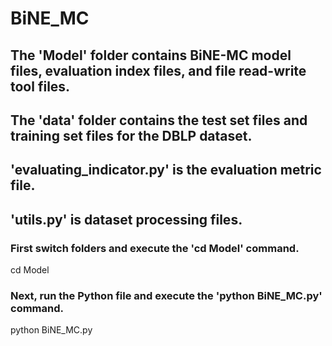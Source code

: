 # BiNE_MC

## The 'Model' folder contains BiNE-MC model files, evaluation index files, and file read-write tool files.
## The 'data' folder contains the test set files and training set files for the DBLP dataset.

## 'evaluating_indicator.py' is the evaluation metric file.
## 'utils.py' is dataset processing files.

### First switch folders and execute the 'cd Model' command.
cd Model
### Next, run the Python file and execute the 'python BiNE_MC.py' command.
python BiNE_MC.py
